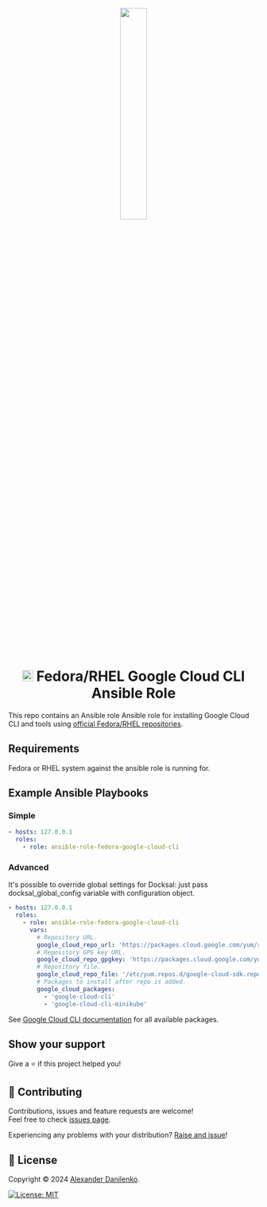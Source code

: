 <p align="center">
  <img src="https://cdn.svgporn.com/logos/google-cloud.svg" width="33%" />
</p>

<h1 align="center"><img src="https://cdn.svgporn.com/logos/fedora.svg" height="22" /> Fedora/RHEL Google Cloud CLI Ansible Role</h1>

This repo contains an Ansible role Ansible role for installing Google Cloud CLI and tools using [official Fedora/RHEL repositories](https://cloud.google.com/sdk/docs/install#rpm).

## Requirements

Fedora or RHEL system against the ansible role is running for.

## Example Ansible Playbooks

### Simple

```yaml
- hosts: 127.0.0.1
  roles:
    - role: ansible-role-fedora-google-cloud-cli
```

### Advanced

It's possible to override global settings for Docksal: just pass docksal_global_config variable with configuration object.

```yaml
- hosts: 127.0.0.1
  roles:
    - role: ansible-role-fedora-google-cloud-cli
      vars:
        # Repository URL.
        google_cloud_repo_url: 'https://packages.cloud.google.com/yum/repos/cloud-sdk-el9-x86_64'
        # Repository GPG key URL.
        google_cloud_repo_gpgkey: 'https://packages.cloud.google.com/yum/doc/rpm-package-key.gpg'
        # Repository file.
        google_cloud_repo_file: '/etc/yum.repos.d/google-cloud-sdk.repo'
        # Packages to install after repo is added.
        google_cloud_packages:
          - 'google-cloud-cli'
          - 'google-cloud-cli-minikube'
```

See [Google Cloud CLI documentation](https://cloud.google.com/sdk/docs/install#rpm) for all available packages.

## Show your support

Give a ⭐️ if this project helped you!

## 🤝 Contributing

Contributions, issues and feature requests are welcome!<br />Feel free to check [issues page](https://github.com/alexander-danilenko/ansible-role-fedora-google-cloud-cli/issues). 

Experiencing any problems with your distribution? [Raise and issue](https://github.com/alexander-danilenko/ansible-role-fedora-google-cloud-cli/issues/new)!


## 📝 License

Copyright © 2024 [Alexander Danilenko](https://github.com/alexander-danilenko).<br />

<p>
  <a href="./LICENSE" target="_blank">
    <img alt="License: MIT" src="https://img.shields.io/badge/License-MIT-green.svg" />
  </a>
</p>
